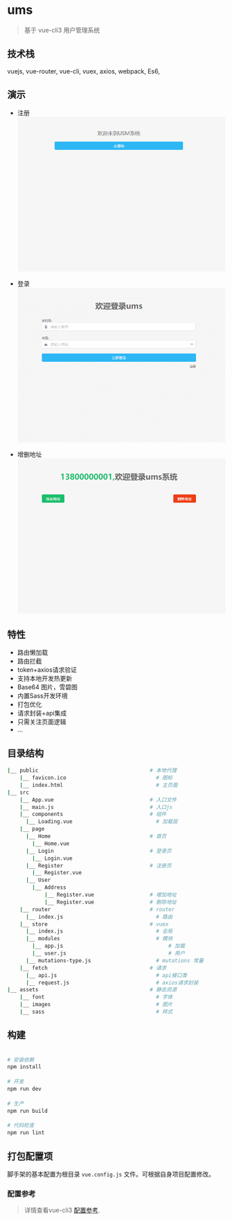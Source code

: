 # ums

> 基于 vue-cli3 用户管理系统

## 技术栈

vuejs,
vue-router,
vue-cli,
vuex,
axios,
webpack,
Es6,

## 演示

- 注册
![ums](/screenshot/注册.gif)

- 登录
![ums](/screenshot/登录.gif)

- 增删地址
![ums](/screenshot/增删地址.gif)

## 特性

- 路由懒加载
- 路由拦截
- token+axios请求验证
- 支持本地开发热更新
- Base64 图片，雪碧图
- 内置Sass开发环境
- 打包优化
- 请求封装+api集成
- 只需关注页面逻辑
- ...

## 目录结构

```bash
|__ public                                    # 本地代理
    |__ favicon.ico                             # 图标
    |__ index.html                              # 主页面
|__ src
    |__ App.vue                               # 入口文件
    |__ main.js                               # 入口js
    |__ components                            # 组件
      |__ Loading.vue                           # 加载层
    |__ page
      |__ Home                                # 首页
        |__ Home.vue
      |__ Login                               # 登录页
        |__ Login.vue
      |__ Register                            # 注册页
        |__ Register.vue
      |__ User                              
        |__ Address  
            |__ Register.vue                  # 增加地址
            |__ Register.vue                  # 删除地址
    |__ router                                # router
      |__ index.js                              # 路由
    |__ store                                 # vuex
      |__ index.js                              # 全局
      |__ modules                               # 模块
        |__ app.js                                  # 加载
        |__ user.js                                 # 用户
      |__ mutations-type.js                     # mutations 常量
    |__ fetch                                 # 请求
      |__ api.js                                # api接口类
      |__ request.js                            # axios请求封装
|__ assets                                    # 静态资源
    |__ font                                    # 字体
    |__ images                                  # 图片
    |__ sass                                    # 样式
```

## 构建
``` bash

# 安装依赖
npm install

# 开发
npm run dev

# 生产
npm run build

# 代码检查
npm run lint
```

## 打包配置项

脚手架的基本配置为根目录 `vue.config.js` 文件。可根据自身项目配置修改。

### 配置参考

>详情查看vue-cli3 [配置参考](https://cli.vuejs.org/zh/config/).
